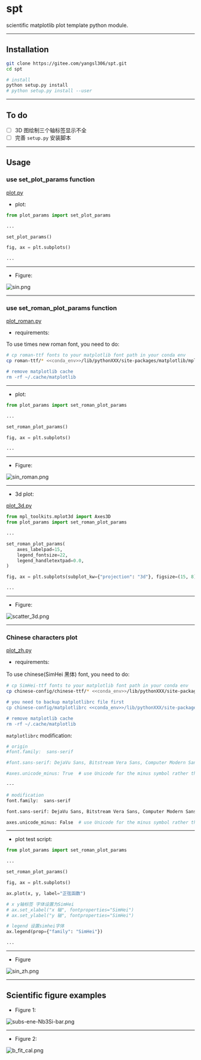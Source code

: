 # spt

scientific matplotlib plot template python module.

---

## Installation

```bash
git clone https://gitee.com/yangsl306/spt.git
cd spt

# install
python setup.py install
# python setup.py install --user
```

---

## To do

- [ ] 3D 图绘制三个轴标签显示不全
- [ ] 完善 `setup.py` 安装脚本

---

## Usage

### use set_plot_params function

[plot.py](./examples/plot.py)

- plot:

```python
from plot_params import set_plot_params

...

set_plot_params()

fig, ax = plt.subplots()

...

```

---

- Figure:

![sin.png](./assets/example-figures/sin.png)

---

### use set_roman_plot_params function

[plot_roman.py](./plot_roman.py)

- requirements:

To use times new roman font, you need to do:

```bash
# cp roman-ttf fonts to your matplotlib font path in your conda env
cp roman-ttf/* <<conda_env>>/lib/pythonXXX/site-packages/matplotlib/mpl-data/fonts/ttf/

# remove matplotlib cache
rm -rf ~/.cache/matplotlib
```

---

- plot:

```python
from plot_params import set_roman_plot_params

...

set_roman_plot_params()

fig, ax = plt.subplots()

...

```

---

- Figure:

![sin_roman.png](./assets/example-figures/sin_roman.png)

---

- 3d plot:

[plot_3d.py](./examples/plot_3d.py)

```python
from mpl_toolkits.mplot3d import Axes3D
from plot_params import set_roman_plot_params

...

set_roman_plot_params(
    axes_labelpad=15,
    legend_fontsize=22,
    legend_handletextpad=0.0,
)

fig, ax = plt.subplots(subplot_kw={"projection": "3d"}, figsize=(15, 8))

...

```

---

- Figure:

![scatter_3d.png](./assets/example-figures/scatter_3d.png)

---

### Chinese characters plot

[plot_zh.py](./examples/plot_zh.py)

- requirements:

To use chinese(SimHei 黑体) font, you need to do:

```bash
# cp SimHei-ttf fonts to your matplotlib font path in your conda env
cp chinese-config/chinese-ttf/* <<conda_env>>/lib/pythonXXX/site-packages/matplotlib/mpl-data/fonts/ttf/

# you need to backup matplotlibrc file first
cp chinese-config/matplotlibrc <<conda_env>>/lib/pythonXXX/site-packages/matplotlib/mpl-data/

# remove matplotlib cache
rm -rf ~/.cache/matplotlib
```

`matplotlibrc` modification:

```bash
# origin 
#font.family:  sans-serif

#font.sans-serif: DejaVu Sans, Bitstream Vera Sans, Computer Modern Sans Serif, Lucida Grande, Verdana, Geneva, Lucid, Arial, Helvetica, Avant Garde, sans-serif

#axes.unicode_minus: True  # use Unicode for the minus symbol rather than hyphen.  See

---

# modification
font.family:  sans-serif

font.sans-serif: DejaVu Sans, Bitstream Vera Sans, Computer Modern Sans Serif, Lucida Grande, Verdana, Geneva, Lucid, Arial, Helvetica, Avant Garde, sans-serif, SimHei, Times New Roman, Times

axes.unicode_minus: False  # use Unicode for the minus symbol rather than hyphen.  See
```

---

- plot test script:

```python
from plot_params import set_roman_plot_params

...

set_roman_plot_params()

fig, ax = plt.subplots()

ax.plot(x, y, label="正弦函数")

# x y轴标签 字体设置为SimHei
# ax.set_xlabel("x 轴", fontproperties="SimHei")
# ax.set_ylabel("y 轴", fontproperties="SimHei")

# legend 设置simhei字体
ax.legend(prop={"family": "SimHei"})

...

```

---

- Figure

![sin_zh.png](./assets/example-figures/sin_zh.png)

---

## Scientific figure examples

- Figure 1:

![subs-ene-Nb3Si-bar.png](./assets/subs-ene-Nb3Si-bar.png)

---

- Figure 2:

![b_fit_cal.png](./assets/b_fit_cal.png)
